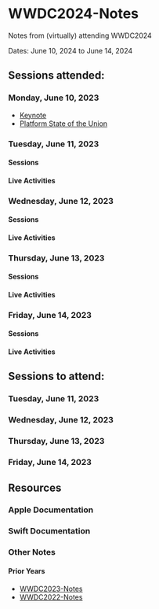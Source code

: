 # WWDC2024-Notes

Notes from (virtually) attending WWDC2024

Dates: June 10, 2024 to June 14, 2024

## Sessions attended:

### Monday, June 10, 2023

- [Keynote](keynote-2024.md)
- [Platform State of the Union](platform-state-of-the-union-2024.md)

### Tuesday, June 11, 2023

#### Sessions



#### Live Activities



### Wednesday, June 12, 2023

#### Sessions



#### Live Activities



### Thursday, June 13, 2023

#### Sessions



#### Live Activities



### Friday, June 14, 2023

#### Sessions



#### Live Activities



## Sessions to attend:

### Tuesday, June 11, 2023



### Wednesday, June 12, 2023



### Thursday, June 13, 2023



### Friday, June 14, 2023



## Resources

### Apple Documentation


### Swift Documentation



### Other Notes

#### Prior Years

- [WWDC2023-Notes](https://github.com/dacharyc/WWDC2023-Notes/)
- [WWDC2022-Notes](https://github.com/dacharyc/WWDC2022-Notes/)